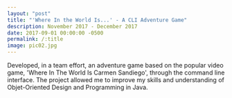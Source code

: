 ```yaml
---
layout: "post"
title: "'Where In the World Is...' - A CLI Adventure Game"
description: November 2017 - December 2017
date: 2017-09-01 00:00:00 -0500
permalink: /:title
image: pic02.jpg
---
```


Developed, in a team effort, an adventure game based on the popular video game, 'Where In The World Is Carmen Sandiego', through the command line interface.  The project allowed me to improve my skills and understanding of Objet-Oriented Design and Programming in Java.

